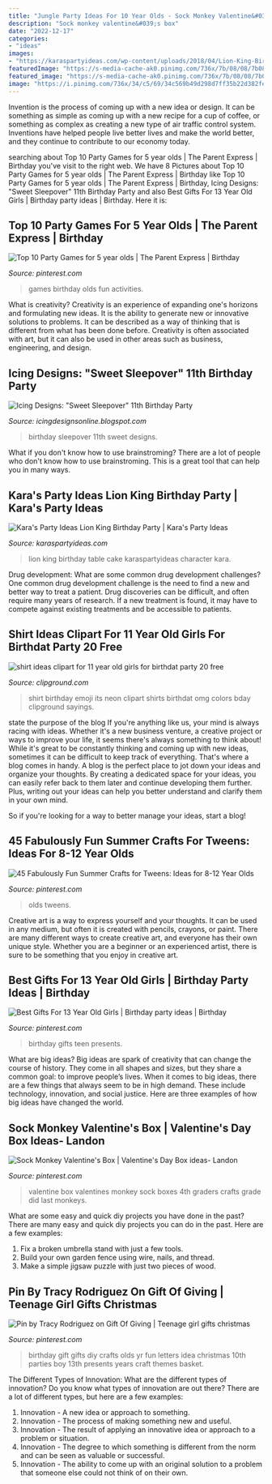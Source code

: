 ```yaml
---
title: "Jungle Party Ideas For 10 Year Olds - Sock Monkey Valentine&#039;s Box"
description: "Sock monkey valentine&#039;s box"
date: "2022-12-17"
categories:
- "ideas"
images:
- "https://karaspartyideas.com/wp-content/uploads/2018/04/Lion-King-Birthday-Party-via-Karas-Party-Ideas-KarasPartyIdeas.com14.jpeg"
featuredImage: "https://s-media-cache-ak0.pinimg.com/736x/7b/08/08/7b0808e9dfb1bd3289ccb8dd68c756e0.jpg"
featured_image: "https://s-media-cache-ak0.pinimg.com/736x/7b/08/08/7b0808e9dfb1bd3289ccb8dd68c756e0.jpg"
image: "https://i.pinimg.com/736x/34/c5/69/34c569b49d298d7ff35b22d382fea43e.jpg"
---
```



Invention is the process of coming up with a new idea or design. It can be something as simple as coming up with a new recipe for a cup of coffee, or something as complex as creating a new type of air traffic control system. Inventions have helped people live better lives and make the world better, and they continue to contribute to our economy today.

	

		
searching about Top 10 Party Games for 5 year olds | The Parent Express | Birthday you've visit to the right web. We have 8 Pictures about Top 10 Party Games for 5 year olds | The Parent Express | Birthday like Top 10 Party Games for 5 year olds | The Parent Express | Birthday, Icing Designs: &quot;Sweet Sleepover&quot; 11th Birthday Party and also Best Gifts For 13 Year Old Girls | Birthday party ideas | Birthday. Here it is:
		
    
## Top 10 Party Games For 5 Year Olds | The Parent Express | Birthday

<img loading=lazy src="https://i.pinimg.com/originals/96/f1/e6/96f1e62829c0e69e127ea72cc2db309c.png" onerror="this.onerror=null;this.src='https://tse2.mm.bing.net/th?id=OIP.hd9LYK_gYntvDQanH1BqPgHaLG&amp;pid=15.1';" alt="Top 10 Party Games for 5 year olds | The Parent Express | Birthday">

_Source: pinterest.com_

>games birthday olds fun activities. 

	

What is creativity?
Creativity is an experience of expanding one's horizons and formulating new ideas. It is the ability to generate new or innovative solutions to problems. It can be described as a way of thinking that is different from what has been done before. Creativity is often associated with art, but it can also be used in other areas such as business, engineering, and design.

    
## Icing Designs: &quot;Sweet Sleepover&quot; 11th Birthday Party

<img loading=lazy src="https://1.bp.blogspot.com/-l1wN8jDnM5A/T2Jk-gZ-XRI/AAAAAAAAIJE/pjgSxUBzu1U/s1600/bella%2B3.jpg" onerror="this.onerror=null;this.src='https://tse2.mm.bing.net/th?id=OIP.2j96yhC49VnV2vfWPOVGbwHaFu&amp;pid=15.1';" alt="Icing Designs: &quot;Sweet Sleepover&quot; 11th Birthday Party">

_Source: icingdesignsonline.blogspot.com_

>birthday sleepover 11th sweet designs. 

	

What if you don't know how to use brainstroming?
There are a lot of people who don't know how to use brainstroming. This is a great tool that can help you in many ways.

    
## Kara&#039;s Party Ideas Lion King Birthday Party | Kara&#039;s Party Ideas

<img loading=lazy src="https://karaspartyideas.com/wp-content/uploads/2018/04/Lion-King-Birthday-Party-via-Karas-Party-Ideas-KarasPartyIdeas.com14.jpeg" onerror="this.onerror=null;this.src='https://tse1.mm.bing.net/th?id=OIP.kYqcPLwZRbXKffw1HP7IYgHaLH&amp;pid=15.1';" alt="Kara&#039;s Party Ideas Lion King Birthday Party | Kara&#039;s Party Ideas">

_Source: karaspartyideas.com_

>lion king birthday table cake karaspartyideas character kara. 

	

Drug development: What are some common drug development challenges?
One common drug development challenge is the need to find a new and better way to treat a patient. Drug discoveries can be difficult, and often require many years of research. If a new treatment is found, it may have to compete against existing treatments and be accessible to patients.

    
## Shirt Ideas Clipart For 11 Year Old Girls For Birthdat Party 20 Free

<img loading=lazy src="http://clipground.com/images/shirt-ideas-clipart-for-11-year-old-girls-for-birthdat-party-20.jpg" onerror="this.onerror=null;this.src='https://tse1.mm.bing.net/th?id=OIP.o0BM0pMKeqXxdoaVBGAZFQHaHa&amp;pid=15.1';" alt="shirt ideas clipart for 11 year old girls for birthdat party 20 free">

_Source: clipground.com_

>shirt birthday emoji its neon clipart shirts birthdat omg colors bday clipground sayings. 

	

state the purpose of the blog
If you're anything like us, your mind is always racing with ideas. Whether it's a new business venture, a creative project or ways to improve your life, it seems there's always something to think about! While it's great to be constantly thinking and coming up with new ideas, sometimes it can be difficult to keep track of everything. That's where a blog comes in handy.
A blog is the perfect place to jot down your ideas and organize your thoughts. By creating a dedicated space for your ideas, you can easily refer back to them later and continue developing them further. Plus, writing out your ideas can help you better understand and clarify them in your own mind.

So if you're looking for a way to better manage your ideas, start a blog!

    
## 45 Fabulously Fun Summer Crafts For Tweens: Ideas For 8-12 Year Olds

<img loading=lazy src="https://i.pinimg.com/736x/34/c5/69/34c569b49d298d7ff35b22d382fea43e.jpg" onerror="this.onerror=null;this.src='https://tse1.mm.bing.net/th?id=OIP.nUrv2481NrxEun55nr7Q2wHaLH&amp;pid=15.1';" alt="45 Fabulously Fun Summer Crafts for Tweens: Ideas for 8-12 Year Olds">

_Source: pinterest.com_

>olds tweens. 

	

Creative art is a way to express yourself and your thoughts. It can be used in any medium, but often it is created with pencils, crayons, or paint. There are many different ways to create creative art, and everyone has their own unique style. Whether you are a beginner or an experienced artist, there is sure to be something that you enjoy in creative art.

    
## Best Gifts For 13 Year Old Girls | Birthday Party Ideas | Birthday

<img loading=lazy src="https://i.pinimg.com/736x/f6/e6/67/f6e6671629b50eb8f84bc3701142fc22.jpg?b=t" onerror="this.onerror=null;this.src='https://tse4.mm.bing.net/th?id=OIP.8EhYW1vLNLJWakaxmwCs-wAAAA&amp;pid=15.1';" alt="Best Gifts For 13 Year Old Girls | Birthday party ideas | Birthday">

_Source: pinterest.com_

>birthday gifts teen presents. 

	

What are big ideas?
Big ideas are spark of creativity that can change the course of history. They come in all shapes and sizes, but they share a common goal: to improve people’s lives. When it comes to big ideas, there are a few things that always seem to be in high demand. These include technology, innovation, and social justice. Here are three examples of how big ideas have changed the world.

    
## Sock Monkey Valentine&#039;s Box | Valentine&#039;s Day Box Ideas- Landon

<img loading=lazy src="https://s-media-cache-ak0.pinimg.com/736x/7b/08/08/7b0808e9dfb1bd3289ccb8dd68c756e0.jpg" onerror="this.onerror=null;this.src='https://tse1.mm.bing.net/th?id=OIP.VdO3lsgCfCbb2VshHVBokwHaJ6&amp;pid=15.1';" alt="Sock Monkey Valentine&#039;s Box | Valentine&#039;s Day Box ideas- Landon">

_Source: pinterest.com_

>valentine box valentines monkey sock boxes 4th graders crafts grade did last monkeys. 

	

What are some easy and quick diy projects you have done in the past?
There are many easy and quick diy projects you can do in the past. Here are a few examples:
1. Fix a broken umbrella stand with just a few tools.
2. Build your own garden fence using wire, nails, and thread.
3. Make a simple jigsaw puzzle with just two pieces of wood.

    
## Pin By Tracy Rodriguez On Gift Of Giving | Teenage Girl Gifts Christmas

<img loading=lazy src="https://i.pinimg.com/736x/13/7d/ba/137dbaeb5861fa8bb101ea52f250cdc6--great-birthday-gifts-birthday-crafts.jpg" onerror="this.onerror=null;this.src='https://tse3.mm.bing.net/th?id=OIP.87BjHct__06Dw2SWjiQfmgHaJ6&amp;pid=15.1';" alt="Pin by Tracy Rodriguez on Gift Of Giving | Teenage girl gifts christmas">

_Source: pinterest.com_

>birthday gift gifts diy crafts olds yr fun letters idea christmas 10th parties boy 13th presents years craft themes basket. 

	

The Different Types of Innovation: What are the different types of innovation?
Do you know what types of innovation are out there? There are a lot of different types, but here are a few examples: 
1. Innovation - A new idea or approach to something. 
2. Innovation - The process of making something new and useful. 
3. Innovation - The result of applying an innovative idea or approach to a problem or situation. 
4. Innovation - The degree to which something is different from the norm and can be seen as valuable or successful. 
5. Innovation - The ability to come up with an original solution to a problem that someone else could not think of on their own.

